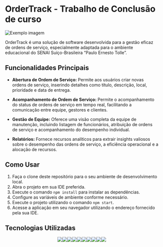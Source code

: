 # OrderTrack - Trabalho de Conclusão de curso

<img src="assets/img/airplane_favicon.png" alt="Exemplo imagem">

OrderTrack é uma solução de software desenvolvida para a gestão eficaz de ordens de serviço, especialmente adaptada para o ambiente educacional do SENAI Suíço-Brasileira “Paulo Ernesto Tolle”.

## Funcionalidades Principais

- **Abertura de Ordem de Serviço:** Permite aos usuários criar novas ordens de serviço, inserindo detalhes como título, descrição, local, prioridade e data de entrega.
  
- **Acompanhamento de Ordem de Serviço:** Permite o acompanhamento do status de ordens de serviço em tempo real, facilitando a comunicação entre equipe, gestores e clientes.

- **Gestão de Equipe:** Oferece uma visão completa da equipe de manutenção, incluindo listagem de funcionários, atribuição de ordens de serviço e acompanhamento do desempenho individual.

- **Relatórios:** Fornece recursos analíticos para extrair insights valiosos sobre o desempenho das ordens de serviço, a eficiência operacional e a alocação de recursos.

## Como Usar

1. Faça o clone deste repositório para o seu ambiente de desenvolvimento local.
2. Abra o projeto em sua IDE preferida.
3. Execute o comando `npm install` para instalar as dependências.
4. Configure as variáveis de ambiente conforme necessário.
5. Execute o projeto utilizando o comando `npm start`.
6. Acesse a aplicação em seu navegador utilizando o endereço fornecido pela sua IDE.

## Tecnologias Utilizadas

<div style="display : flex; justify-content : center">
<img src="https://img.shields.io/badge/HTML-239120?style=for-the-badge&logo=html5&logoColor=white" /> 
<img src="https://img.shields.io/badge/CSS3-1572B6?style=for-the-badge&logo=css3&logoColor=white" />
<img src="https://img.shields.io/badge/Javascript-323330?style=for-the-badge&logo=javascript&logoColor=F7DF1E" />
<img src="https://img.shields.io/badge/PHP-777BB4?style=for-the-badge&logo=php&logoColor=white" />
<img src=" https://img.shields.io/badge/Bootstrap-563D7C?style=for-the-badge&logo=bootstrap&logoColor=white" />
<img src="https://img.shields.io/badge/MySQL-00000F?style=for-the-badge&logo=mysql&logoColor=white" />
<img src="https://img.shields.io/badge/MySQL-005C84?style=for-the-badge&logo=mysql&logoColor=white" />
<img src="https://img.shields.io/badge/Canva-%2300C4CC.svg?&style=for-the-badge&logo=Canva&logoColor=white" />
<img src="https://img.shields.io/badge/Figma-F24E1E?style=for-the-badge&logo=figma&logoColor=white" />

<img src="https://img.shields.io/badge/PHP-777BB4?style=for-the-badge&logo=php&logoColor=white" />

